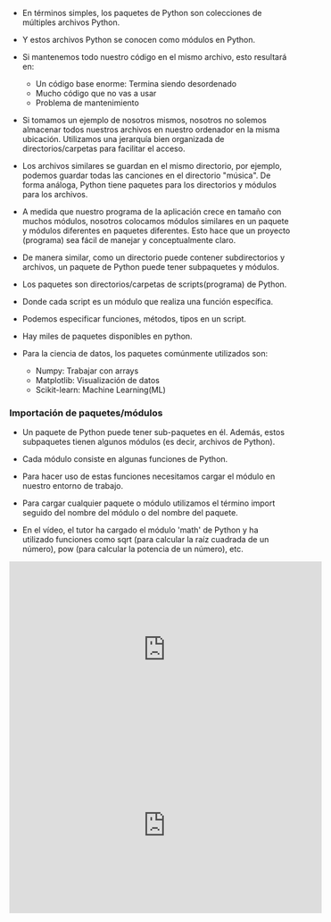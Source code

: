 * En términos simples, los paquetes de Python son colecciones de múltiples archivos Python.

* Y estos archivos Python se conocen como módulos en Python.

* Si mantenemos todo nuestro código en el mismo archivo, esto resultará en:
  * Un código base enorme: Termina siendo desordenado
  * Mucho código que no vas a usar
  * Problema de mantenimiento

* Si tomamos un ejemplo de nosotros mismos, nosotros  no solemos almacenar todos nuestros archivos en nuestro ordenador en la misma ubicación. Utilizamos una jerarquía bien organizada de directorios/carpetas para facilitar el acceso.

* Los archivos similares se guardan en el mismo directorio, por ejemplo, podemos guardar todas las canciones en el directorio "música". De forma análoga, Python tiene paquetes para los directorios y módulos para los archivos.

* A medida que nuestro programa de la aplicación crece en tamaño con muchos módulos, nosotros colocamos módulos similares en un paquete y módulos diferentes en paquetes diferentes. Esto hace que un proyecto (programa) sea fácil de manejar y conceptualmente claro.

* De manera similar, como un directorio puede contener subdirectorios y archivos, un paquete de Python puede tener subpaquetes y módulos.

* Los paquetes son directorios/carpetas de scripts(programa) de Python.

* Donde cada script es un módulo que realiza una función específica.

* Podemos especificar funciones, métodos, tipos en un script.

* Hay miles de paquetes disponibles en python.

* Para la ciencia de datos, los paquetes comúnmente utilizados son:
  * Numpy: Trabajar con arrays
  * Matplotlib: Visualización de datos
  * Scikit-learn: Machine Learning(ML)

### Importación de paquetes/módulos

* Un paquete de Python puede tener sub-paquetes en él. Además, estos subpaquetes tienen algunos módulos (es decir, archivos de Python).

* Cada módulo consiste en algunas funciones de Python.

* Para hacer uso de estas funciones necesitamos cargar el módulo en nuestro entorno de trabajo.

* Para cargar cualquier paquete o módulo utilizamos el término import seguido del nombre del módulo o del nombre del paquete.

* En el vídeo, el tutor ha cargado el módulo 'math' de Python y ha utilizado funciones como sqrt (para calcular la raíz cuadrada de un número), pow (para calcular la potencia de un número), etc.

<iframe width="560" height="315" src="https://www.youtube.com/embed/DdGVBZv46PI" title="YouTube video player" frameborder="0" allow="accelerometer; autoplay; clipboard-write; encrypted-media; gyroscope; picture-in-picture" allowfullscreen></iframe>

<iframe width="560" height="315" src="https://www.youtube.com/embed/V27FQ6UBTPY" title="YouTube video player" frameborder="0" allow="accelerometer; autoplay; clipboard-write; encrypted-media; gyroscope; picture-in-picture" allowfullscreen></iframe>